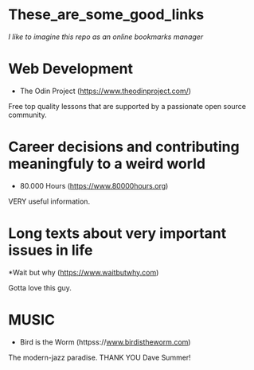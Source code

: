 # These_are_some_good_links

_I like to imagine this repo as an online bookmarks manager_

# Web Development 

* The Odin Project (https://www.theodinproject.com/)

Free top quality lessons that are supported by a passionate open source community.

# Career decisions and contributing meaningfuly to a weird world

* 80.000 Hours (https://www.80000hours.org)

VERY useful information.

# Long texts about very important issues in life

*Wait but why (https://www.waitbutwhy.com)

Gotta love this guy.

# MUSIC

* Bird is the Worm (httpss://www.birdistheworm.com)
 
 The modern-jazz paradise. THANK YOU Dave Summer!